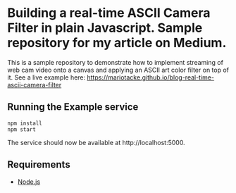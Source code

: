 # Building a real-time ASCII Camera Filter in plain Javascript. Sample repository for my article on Medium.

This is a sample repository to demonstrate how to implement streaming of web cam video onto a canvas and applying an ASCII art color filter on top of it. See a live example here: https://mariotacke.github.io/blog-real-time-ascii-camera-filter

## Running the Example service
```
npm install
npm start
```

The service should now be available at http://localhost:5000.

## Requirements
- [Node.js](https://www.nodejs.org)